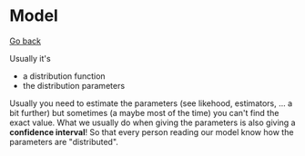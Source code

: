 # Model

[Go back](..)

Usually it's

* a distribution function
* the distribution parameters

Usually you need to estimate the parameters (see
likehood, estimators, ... a bit further) but sometimes
(a maybe most of the time) you can't find the exact value.
What we usually do when giving the parameters is
also giving a **confidence interval**! So that every person
reading our model know how the parameters are "distributed".